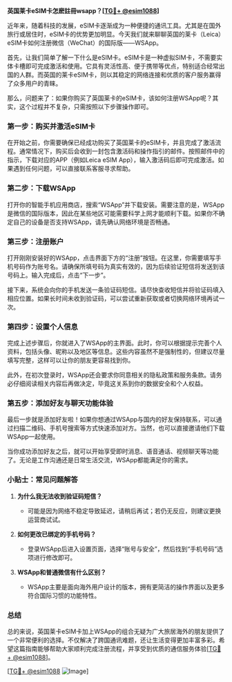 **英国莱卡eSIM卡怎麽註冊wsapp？[[TG💪+ @esim1088](https://t.me/s/esim1088)]**

近年来，随着科技的发展，eSIM卡逐渐成为一种便捷的通讯工具。尤其是在国外旅行或居住时，eSIM卡的优势更加明显。今天我们就来聊聊英国的莱卡（Leica）eSIM卡如何注册微信（WeChat）的国际版——WSApp。

首先，让我们简单了解一下什么是eSIM卡。eSIM卡是一种虚拟SIM卡，不需要实体卡槽即可完成激活和使用。它具有灵活性高、便于携带等优点，特别适合经常出国的人群。而英国的莱卡eSIM卡，则以其稳定的网络连接和优质的客户服务赢得了众多用户的青睐。

那么，问题来了：如果你购买了英国莱卡的eSIM卡，该如何注册WSApp呢？其实，这个过程并不复杂，只需按照以下步骤操作即可。

### 第一步：购买并激活eSIM卡

在开始之前，你需要确保已经成功购买了英国莱卡的eSIM卡，并且完成了激活流程。通常情况下，购买后会收到一封包含激活码和操作指引的邮件。按照邮件中的指示，下载对应的APP（例如Leica eSIM App），输入激活码后即可完成激活。如果遇到任何问题，可以直接联系客服寻求帮助。

### 第二步：下载WSApp

打开你的智能手机应用商店，搜索“WSApp”并下载安装。需要注意的是，WSApp是微信的国际版本，因此在某些地区可能需要科学上网才能顺利下载。如果你不确定自己的设备是否支持WSApp，请先确认网络环境是否畅通。

### 第三步：注册账户

打开刚刚安装好的WSApp，点击界面下方的“注册”按钮。在这里，你需要填写手机号码作为账号名。请确保所填号码为真实有效的，因为后续验证短信将发送到该号码上。输入完成后，点击“下一步”。

接下来，系统会向你的手机发送一条验证码短信。请尽快查收短信并将验证码填入相应位置。如果长时间未收到验证码，可以尝试重新获取或者切换网络环境再试一次。

### 第四步：设置个人信息

完成上述步骤后，你就进入了WSApp的主界面。此时，你可以根据提示完善个人资料，包括头像、昵称以及地区等信息。这些内容虽然不是强制性的，但建议尽量填写完整，这样可以让你的朋友更容易找到你。

此外，在初次登录时，WSApp还会要求你同意相关的隐私政策和服务条款。请务必仔细阅读相关内容后再做决定，毕竟这关系到你的数据安全和个人权益。

### 第五步：添加好友与聊天功能体验

最后一步就是添加好友啦！如果你想通过WSApp与国内的好友保持联系，可以通过扫描二维码、手机号搜索等方式快速添加对方。当然，也可以直接邀请他们下载WSApp一起使用。

当你成功添加好友之后，就可以开始享受即时消息、语音通话、视频聊天等功能了。无论是工作沟通还是日常生活交流，WSApp都能满足你的需求。

### 小贴士：常见问题解答

1. **为什么我无法收到验证码短信？**
   - 可能是因为网络不稳定导致延迟，请稍后再试；若仍无反应，则建议更换运营商试试。
   
2. **如何更改已绑定的手机号码？**
   - 登录WSApp后进入设置页面，选择“账号与安全”，然后找到“手机号码”选项进行修改即可。

3. **WSApp和普通微信有什么区别？**
   - WSApp主要是面向海外用户设计的版本，拥有更简洁的操作界面以及更多符合国际习惯的功能特性。

### 总结

总的来说，英国莱卡eSIM卡加上WSApp的组合无疑为广大旅居海外的朋友提供了一个非常便利的选择。不仅解决了跨国通讯难题，还让生活变得更加丰富多彩。希望这篇指南能够帮助大家顺利完成注册流程，并享受到优质的通信服务体验[[TG💪+ @esim1088](https://t.me/s/esim1088)]。

[[TG💪+ @esim1088](https://t.me/s/esim1088) ![Image](https://i.postimg.cc/4NQfJmqS/Snipaste-2025-05-13-00-14-12.png)]